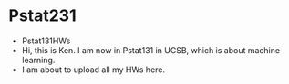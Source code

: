 # Pstat231
- Pstat131HWs 
- Hi, this is Ken. I am now in Pstat131 in UCSB, which is about machine learning. 
- I am about to upload all my HWs here.
